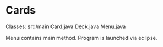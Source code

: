 # Cards

Classes:
src/main Card.java Deck.java Menu.java

Menu contains main method. Program is launched via eclipse. 
